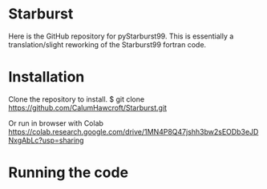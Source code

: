 # Starburst
Here is the GitHub repository for pyStarburst99. This is essentially a translation/slight reworking of the Starburst99 fortran code. 

# Installation
Clone the repository to install.
	$ git clone https://github.com/CalumHawcroft/Starburst.git

Or run in browser with Colab
https://colab.research.google.com/drive/1MN4P8Q47jshh3bw2sEODb3eJDNxgAbLc?usp=sharing

# Running the code
